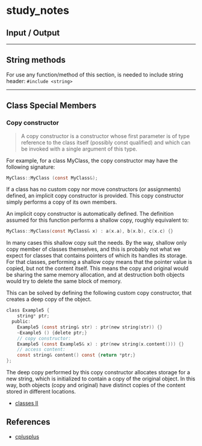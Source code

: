 # study_notes

## Input / Output

<!--TODO ... -->

---

## String methods

For use any function/method of this section, is needed to include string header: `#include <string>`
<!-- TODO... -->

---

## Class Special Members

### Copy constructor

> A copy constructor is a constructor whose first parameter is of type reference to the class itself (possibly const qualified) and which can be invoked with a single argument of this type.

For example, for a class MyClass, the copy constructor may have the following signature:

```C
MyClass::MyClass (const MyClass&);
```

If a class has no custom copy nor move constructors (or assignments) defined, an implicit copy constructor is provided. This copy constructor simply performs a copy of its own members.

An implicit copy constructor is automatically defined. The definition assumed for this function performs a shallow copy, roughly equivalent to:

```C
MyClass::MyClass(const MyClass& x) : a(x.a), b(x.b), c(x.c) {}
```

In many cases this shallow copy suit the needs. By the way, shallow only copy member of classes themselves, and this is probably not what we expect for classes that contains pointers of which its handles its storage.
For that classes, performing a shallow copy means that the pointer value is copied, but not the content itself. This means the copy and original would be sharing the same memory allocation, and at destruction both objects would try to delete the same block of memory.

This can be solved by defining the following custom copy constructor, that creates a deep copy of the object.

```C
class Example5 {
    string* ptr;
  public:
    Example5 (const string& str) : ptr(new string(str)) {}
    ~Example5 () {delete ptr;}
    // copy constructor:
    Example5 (const Example5& x) : ptr(new string(x.content())) {}
    // access content:
    const string& content() const {return *ptr;}
};
```
The deep copy performed by this copy constructor allocates storage for a new string, which is initialized to contain a copy of the original object. In this way, both objects (copy and original) have distinct copies of the content stored in different locations.

- [classes II](https://www.cplusplus.com/doc/tutorial/classes2/)

## References

- [cplusplus](https://www.cplusplus.com/)